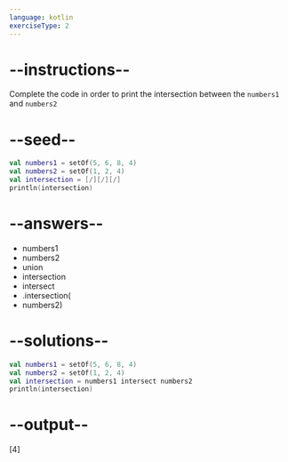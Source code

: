 ```yaml
---
language: kotlin
exerciseType: 2
---
```


# --instructions--

Complete the code in order to print the intersection between the `numbers1` and `numbers2`

# --seed--

```kotlin
val numbers1 = setOf(5, 6, 8, 4)
val numbers2 = setOf(1, 2, 4)
val intersection = [/][/][/]
println(intersection)
```

# --answers--

- numbers1
- numbers2
- union
-  intersection 
-  intersect 
- .intersection(
- numbers2)

# --solutions--

```kotlin
val numbers1 = setOf(5, 6, 8, 4)
val numbers2 = setOf(1, 2, 4)
val intersection = numbers1 intersect numbers2
println(intersection)
```

# --output--

[4]
